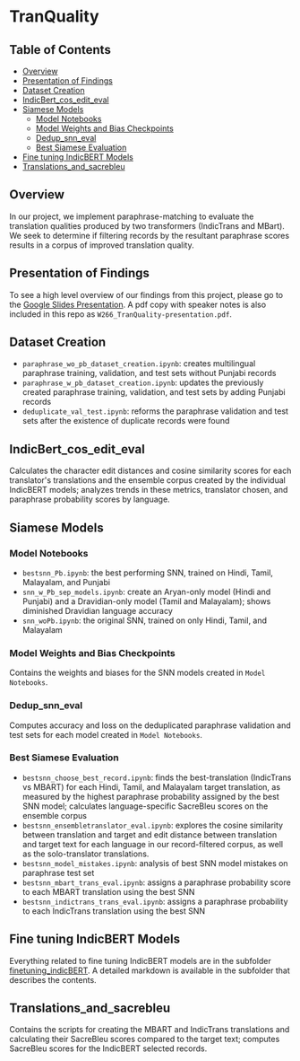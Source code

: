 # TranQuality

## Table of Contents  
- [Overview](#overview)  
- [Presentation of Findings](#presentation)
- [Dataset Creation](#dataset-creation)
- [IndicBert_cos_edit_eval](#indicbert_cos_edit)
- [Siamese Models](#siamese-models)
    - [Model Notebooks](#siamese-model-notebooks)
    - [Model Weights and Bias Checkpoints](#siamese-w-b)
    - [Dedup_snn_eval](#dedup-eval)
    - [Best Siamese Evaluation](#best-siamese-eval)
- [Fine tuning IndicBERT Models](#finetune)
- [Translations_and_sacrebleu](#trans_sacrebleu)    




## Overview <a name="overview"></a>
In our project, we implement paraphrase-matching to evaluate the translation qualities produced by two transformers (IndicTrans and MBart). We seek to determine if filtering records by the resultant paraphrase scores results in a corpus of improved translation quality.

## Presentation of Findings <a name="presentation"></a>
To see a high level overview of our findings from this project, please go to the [Google Slides Presentation](https://docs.google.com/presentation/d/1DtTs9N8rKzuyIbOM5BIr9Fj5rrlIxkeOUFAeWmrXhq4/edit?usp=sharing). A pdf copy with speaker notes is also included in this repo as `W266_TranQuality-presentation.pdf`.

## Dataset Creation <a name="dataset-creation"></a>
* `paraphrase_wo_pb_dataset_creation.ipynb`: creates multilingual paraphrase training, validation, and test sets without Punjabi records
* `paraphrase_w_pb_dataset_creation.ipynb`: updates the previously created paraphrase training, validation, and test sets by adding Punjabi records
* `deduplicate_val_test.ipynb`: reforms the paraphrase validation and test sets after the existence of duplicate records were found

## IndicBert_cos_edit_eval <a name="indicbert_cos_edit"></a>
Calculates the character edit distances and cosine similarity scores for each translator's translations and the ensemble corpus created by the individual IndicBERT models; analyzes trends in these metrics, translator chosen, and paraphrase probability scores by language.

## Siamese Models <a name="siamese-models"></a>
### Model Notebooks <a name="siamese-model-notebooks"></a>
* `bestsnn_Pb.ipynb`: the best performing SNN, trained on Hindi, Tamil, Malayalam, and Punjabi
* `snn_w_Pb_sep_models.ipynb`: create an Aryan-only model (Hindi and Punjabi) and a Dravidian-only model (Tamil and Malayalam); shows diminished Dravidian language accuracy
* `snn_woPb.ipynb`: the original SNN, trained on only Hindi, Tamil, and Malayalam

### Model Weights and Bias Checkpoints <a name="siamese-w-b"></a>
Contains the weights and biases for the SNN models created in `Model Notebooks`.

### Dedup_snn_eval <a name="dedup-eval"></a>
Computes accuracy and loss on the deduplicated paraphrase validation and test sets for each model created in `Model Notebooks`.

### Best Siamese Evaluation <a name="best-siamese-eval"></a>
* `bestsnn_choose_best_record.ipynb`: finds the best-translation (IndicTrans vs MBART) for each Hindi, Tamil, and Malayalam target translation, as measured by the highest paraphrase probability assigned by the best SNN model; calculates language-specific SacreBleu scores on the ensemble corpus
* `bestsnn_ensembletranslator_eval.ipynb`: explores the cosine similarity between translation and target and edit distance between translation and target text for each language in our record-filtered corpus, as well as the solo-translator translations.
* `bestsnn_model_mistakes.ipynb`: analysis of best SNN model mistakes on paraphrase test set
* `bestsnn_mbart_trans_eval.ipynb`: assigns a paraphrase probability score to each MBART translation using the best SNN
* `bestsnn_indictrans_trans_eval.ipynb`: assigns a paraphrase probability to each IndicTrans translation using the best SNN

## Fine tuning IndicBERT Models <a name="finetune"></a>
Everything related to fine tuning IndicBERT models are in the subfolder [finetuning_indicBERT](finetuning_indicBERT). A detailed markdown is available in the subfolder that describes the contents.

## Translations_and_sacrebleu <a name="trans_sacrebleu"></a>
Contains the scripts for creating the MBART and IndicTrans translations and calculating their SacreBleu scores compared to the target text; computes SacreBleu scores for the IndicBERT selected records.
